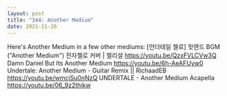 ```yaml
---
layout: post
title: "344: Another Medium"
date: 2021-11-26
---
```


Here's Another Medium in a few other mediums:
 [언더테일 첼로] 핫랜드 BGM ("Another Medium") 전자첼로 커버 | 첼리셜
https://youtu.be/QzxFVLCVw3Q
 Damn Daniel But Its Another Medium
https://youtu.be/6h-AeAFUyw0
 Undertale: Another Medium - Guitar Remix || RichaadEB
https://youtu.be/wmciSu0nNzQ
 UNDERTALE - Another Medium Acapella
https://youtu.be/06_9z2thikw
